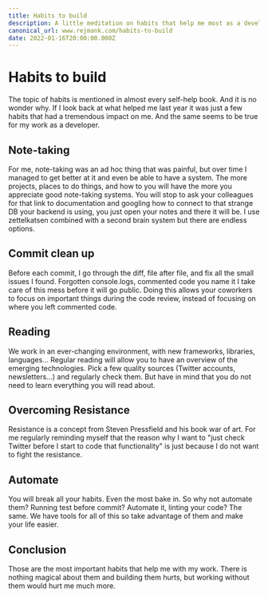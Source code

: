 ```yaml
---
title: Habits to build
description: A little meditation on habits that help me most as a developer. 
canonical_url: www.rejmank.com/habits-to-build
date: 2022-01-16T20:00:00.000Z
---
```

# Habits to build
The topic of habits is mentioned in almost every self-help book. And it is no wonder why. If I look back at what helped me last year it was just a few habits that had a tremendous impact on me. And the same seems to be true for my work as a developer. 

## Note-taking 
For me, note-taking was an ad hoc thing that was painful, but over time I managed to get better at it and even be able to have a system. The more projects, places to do things, and how to you will have the more you appreciate good note-taking systems. You will stop to ask your colleagues for that link to documentation and googling how to connect to that strange DB your backend is using, you just open your notes and there it will be.
I use zettelkatsen combined with a second brain system but there are endless options. 

## Commit clean up 
Before each commit, I go through the diff, file after file, and fix all the small issues I found. Forgotten console.logs, commented code you name it I take care of this mess before it will go public. Doing this allows your coworkers to focus on important things during the code review, instead of focusing on where you left commented code. 

## Reading 
We work in an ever-changing environment, with new frameworks, libraries, languages... Regular reading will allow you to have an overview of the emerging technologies. Pick a few quality sources (Twitter accounts, newsletters...) and regularly check them. But have in mind that you do not need to learn everything you will read about.

## Overcoming Resistance
Resistance is a concept from Steven Pressfield and his book war of art. For me regularly reminding myself that the reason why I want to "just check Twitter before I start to code that functionality" is just because I do not want to fight the resistance. 

## Automate
You will break all your habits. Even the most bake in. So why not automate them? Running test before commit? Automate it, linting your code? The same. We have tools for all of this so take advantage of them and make your life easier. 

## Conclusion
Those are the most important habits that help me with my work. There is nothing magical about them and building them hurts, but working without them would hurt me much more.
